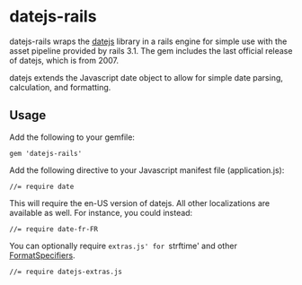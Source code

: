# datejs-rails

datejs-rails wraps the [datejs](http://www.datejs.com/) library in a rails engine for simple
use with the asset pipeline provided by rails 3.1. The gem includes the last official release
of datejs, which is from 2007.

datejs extends the Javascript date object to allow for simple date parsing, calculation,
and formatting.

## Usage

Add the following to your gemfile:

    gem 'datejs-rails'

Add the following directive to your Javascript manifest file (application.js):

    //= require date

This will require the en-US version of datejs. All other localizations are
available as well. For instance, you could instead:

    //= require date-fr-FR

You can optionally require `extras.js' for `strftime' and other [FormatSpecifiers](http://code.google.com/p/datejs/wiki/FormatSpecifiers).

    //= require datejs-extras.js
    
    